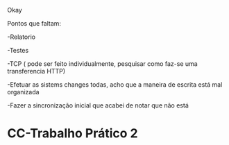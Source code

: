 Okay

Pontos que faltam:

-Relatorio

-Testes

-TCP ( pode ser feito individualmente, pesquisar como faz-se uma transferencia HTTP)

-Efetuar as sistems changes todas, acho que a maneira de escrita está mal organizada

-Fazer a sincronização inicial que acabei de notar que não está

# CC-Trabalho Prático 2
